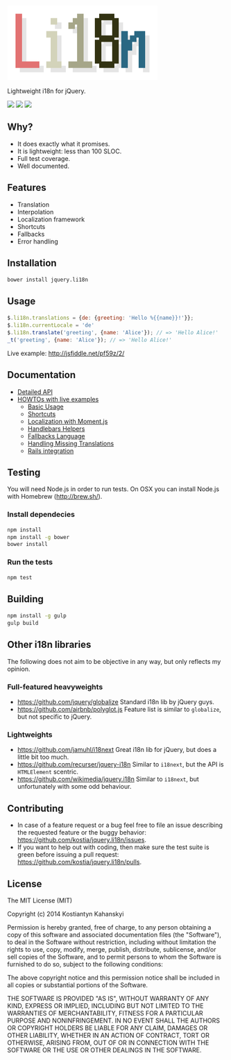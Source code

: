 <img src="https://raw.githubusercontent.com/kostia/jquery.li18n/master/li18n.png" alt="Li18n" width="346px" height="171px" />

Lightweight i18n for jQuery.

<a href="https://travis-ci.org/kostia/jquery.li18n"><img src="https://img.shields.io/travis/kostia/jquery.li18n.svg" /></a>
<a href="http://bower.io/search/?q=li18n"><img src="https://img.shields.io/badge/bower-0.1.2-ffcc2f.svg" /></a>
<a href="https://plugins.jquery.com/li18n"><img src="https://img.shields.io/badge/jquery--plugin-0.1.2-blue.svg" /></a>

## Why?

* It does exactly what it promises.
* It is lightweight: less than 100 SLOC.
* Full test coverage.
* Well documented.

## Features

* Translation
* Interpolation
* Localization framework
* Shortcuts
* Fallbacks
* Error handling

## Installation

```
bower install jquery.li18n
```

## Usage

```javascript
$.li18n.translations = {de: {greeting: 'Hello %{{name}}!'}};
$.li18n.currentLocale = 'de'
$.li18n.translate('greeting', {name: 'Alice'}); // => 'Hello Alice!'
_t('greeting', {name: 'Alice'}); // => 'Hello Alice!'
```

Live example: http://jsfiddle.net/pf59z/2/

## Documentation

* [Detailed API](https://github.com/kostia/jquery.li18n/blob/master/API.md)
* [HOWTOs with live examples](https://github.com/kostia/jquery.li18n/blob/master/HOWTO.md)
  * [Basic Usage](https://github.com/kostia/jquery.li18n/blob/master/HOWTO.md#basic-usage)
  * [Shortcuts](https://github.com/kostia/jquery.li18n/blob/master/HOWTO.md#shortcuts)
  * [Localization with Moment.js](https://github.com/kostia/jquery.li18n/blob/master/HOWTO.md#localization-with-momentjs)
  * [Handlebars Helpers](https://github.com/kostia/jquery.li18n/blob/master/HOWTO.md#handlebars-helpers)
  * [Fallbacks Language](https://github.com/kostia/jquery.li18n/blob/master/HOWTO.md#fallbacks-language)
  * [Handling Missing Translations](https://github.com/kostia/jquery.li18n/blob/master/HOWTO.md#handling-missing-translations)
  * [Rails integration](https://github.com/kostia/jquery.li18n/blob/master/HOWTO.md#rails-integration)

## Testing

You will need Node.js in order to run tests.
On OSX you can install Node.js with Homebrew (http://brew.sh/).

### Install dependecies

```bash
npm install
npm install -g bower
bower install
```

### Run the tests

```bash
npm test
```

## Building

```bash
npm install -g gulp
gulp build
```

## Other i18n libraries

The following does not aim to be objective in any way, but only reflects my opinion.

### Full-featured heavyweights

* https://github.com/jquery/globalize Standard i18n lib by jQuery guys.
* https://github.com/airbnb/polyglot.js Feature list is similar to `globalize`, but not specific to jQuery.

### Lightweights

* https://github.com/jamuhl/i18next Great i18n lib for jQuery, but does a little bit too much.
* https://github.com/recurser/jquery-i18n Similar to `i18next`, but the API is `HTMLElement` scentric.
* https://github.com/wikimedia/jquery.i18n Similar to `i18next`, but unfortunately with some odd behaviour.

## Contributing

* In case of a feature request or a bug feel free to file an issue describing the requested feature or the buggy behavior: https://github.com/kostia/jquery.li18n/issues.
* If you want to help out with coding, then make sure the test suite is green before issuing a pull request: https://github.com/kostia/jquery.li18n/pulls.

## License

The MIT License (MIT)

Copyright (c) 2014 Kostiantyn Kahanskyi

Permission is hereby granted, free of charge, to any person obtaining a copy
of this software and associated documentation files (the "Software"), to deal
in the Software without restriction, including without limitation the rights
to use, copy, modify, merge, publish, distribute, sublicense, and/or sell
copies of the Software, and to permit persons to whom the Software is
furnished to do so, subject to the following conditions:

The above copyright notice and this permission notice shall be included in all
copies or substantial portions of the Software.

THE SOFTWARE IS PROVIDED "AS IS", WITHOUT WARRANTY OF ANY KIND, EXPRESS OR
IMPLIED, INCLUDING BUT NOT LIMITED TO THE WARRANTIES OF MERCHANTABILITY,
FITNESS FOR A PARTICULAR PURPOSE AND NONINFRINGEMENT. IN NO EVENT SHALL THE
AUTHORS OR COPYRIGHT HOLDERS BE LIABLE FOR ANY CLAIM, DAMAGES OR OTHER
LIABILITY, WHETHER IN AN ACTION OF CONTRACT, TORT OR OTHERWISE, ARISING FROM,
OUT OF OR IN CONNECTION WITH THE SOFTWARE OR THE USE OR OTHER DEALINGS IN THE
SOFTWARE.
